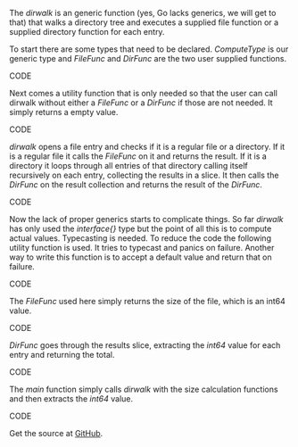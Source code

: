 The *dirwalk* is an generic function (yes, Go lacks generics, we will get to that) that walks a directory tree and executes a supplied file function or a supplied directory function for each entry. 

To start there are some types that need to be declared. *ComputeType* is our generic type and *FileFunc* and *DirFunc* are the two user supplied functions.

CODE

Next comes a utility function that is only needed so that the user can call dirwalk without either a *FileFunc* or a *DirFunc* if those are not needed. It simply returns a empty value.

CODE

*dirwalk* opens a file entry and checks if it is a regular file or a directory. If it is a regular file it calls the *FileFunc* on it and returns the result. If it is a directory it loops through all entries of that directory calling itself recursively on each entry, collecting the results in a slice. It then calls the *DirFunc* on the result collection and returns the result of the *DirFunc*.

CODE

Now the lack of proper generics starts to complicate things. So far *dirwalk* has only used the *interface{}* type but the point of all this is to compute actual values. Typecasting is needed. To reduce the code the following utility function is used. It tries to typecast and panics on failure. Another way to write this function is to accept a default value and return that on failure.

CODE

The *FileFunc* used here simply returns the size of the file, which is an int64 value.

CODE

*DirFunc* goes through the results slice, extracting the *int64* value for each entry and returning the total.

CODE

The *main* function simply calls *dirwalk* with the size calculation functions and then extracts the *int64* value.

CODE

Get the source at [GitHub](https://github.com/mg/hog/blob/master/c1/dirwalk.go).